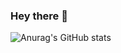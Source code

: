 ### Hey there 👋

![Anurag's GitHub stats](https://github-readme-stats.vercel.app/api?username=Katsari&show_icons=true&theme=tokyonight)


<!--
**Katsari/Katsari** is a ✨ _special_ ✨ repository because its `README.md` (this file) appears on your GitHub profile.

Here are some ideas to get you started:

- 🔭 I’m currently working on ...
- 🌱 I’m currently learning ...
- 👯 I’m looking to collaborate on ...
- 🤔 I’m looking for help with ...
- 💬 Ask me about ...
- 📫 How to reach me: ...
- 😄 Pronouns: ...
- ⚡ Fun fact: ...
-->
